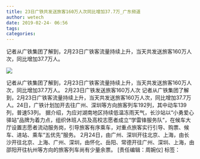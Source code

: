 ```yaml
---
title: 23日广铁共发送旅客160万人次同比增加37.7万_广东频道
author: wetech
date: 2019-02-24- 06:56
tags: 
categories: 
---
```

记者从广铁集团了解到，2月23日广铁客流量持续上升，当天共发送旅客160万人次，同比增加37.7万人。
<!-- more -->
                
<img align="center" border="0" src="http://p2.ifengimg.com/a/2016/0810/204c433878d5cf9size1_w16_h16.png" />
                
                
            
记者从广铁集团了解到，2月23日广铁客流量持续上升，当天共发送旅客160万人次，同比增加37.7万人。
2月23日广铁发送旅客160万人次
记者从广铁集团了解到，2月23日广铁客流量持续上升，当天共发送旅客160万人次，同比增加37.7万人。24日，广铁计划加开去往广州、深圳等方向旅客列车192列，其中动车139列，普速53列。
据介绍，为应对湖南地区持续低温冻雨天气，长沙站以“小勇爱心驿站”品牌为着力点，组织休班人员及高校志愿者成立“学雷锋服务队”，在候车大厅设置志愿者流动服务岗，引导旅客有序乘车，对重点旅客实行引导、购票、候车、进站、乘车“五优先”服务。
2月24日，由广州、深圳开往北京、上海，由长沙开往北京、上海、广州、深圳，由怀化、岳阳、常德开往广州、深圳、上海，由邵阳开往杭州等方向的旅客列车尚有少量余票。
[责任编辑：周婉仪]
标签：
 
 
 
             
